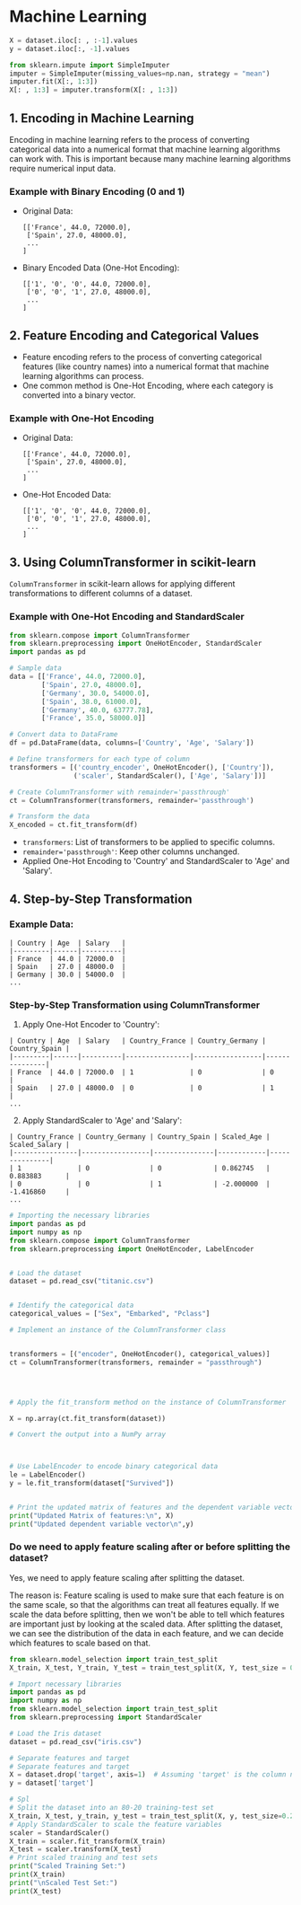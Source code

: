 # Machine Learning

```python
X = dataset.iloc[: , :-1].values
y = dataset.iloc[:, -1].values
```

```python
from sklearn.impute import SimpleImputer
imputer = SimpleImputer(missing_values=np.nan, strategy = "mean")
imputer.fit(X[:, 1:3])
X[: , 1:3] = imputer.transform(X[: , 1:3])
```



## 1. Encoding in Machine Learning

Encoding in machine learning refers to the process of converting categorical data into a numerical format that machine learning algorithms can work with. This is important because many machine learning algorithms require numerical input data.

### Example with Binary Encoding (0 and 1)
- Original Data:
  ```
  [['France', 44.0, 72000.0],
   ['Spain', 27.0, 48000.0],
   ...
  ]
  ```
- Binary Encoded Data (One-Hot Encoding):
  ```
  [['1', '0', '0', 44.0, 72000.0],
   ['0', '0', '1', 27.0, 48000.0],
   ...
  ]
  ```

## 2. Feature Encoding and Categorical Values
- Feature encoding refers to the process of converting categorical features (like country names) into a numerical format that machine learning algorithms can process.
- One common method is One-Hot Encoding, where each category is converted into a binary vector.

### Example with One-Hot Encoding
- Original Data:
  ```
  [['France', 44.0, 72000.0],
   ['Spain', 27.0, 48000.0],
   ...
  ]
  ```
- One-Hot Encoded Data:
  ```
  [['1', '0', '0', 44.0, 72000.0],
   ['0', '0', '1', 27.0, 48000.0],
   ...
  ]
  ```

## 3. Using ColumnTransformer in scikit-learn

`ColumnTransformer` in scikit-learn allows for applying different transformations to different columns of a dataset.

### Example with One-Hot Encoding and StandardScaler
```python
from sklearn.compose import ColumnTransformer
from sklearn.preprocessing import OneHotEncoder, StandardScaler
import pandas as pd

# Sample data
data = [['France', 44.0, 72000.0],
        ['Spain', 27.0, 48000.0],
        ['Germany', 30.0, 54000.0],
        ['Spain', 38.0, 61000.0],
        ['Germany', 40.0, 63777.78],
        ['France', 35.0, 58000.0]]

# Convert data to DataFrame
df = pd.DataFrame(data, columns=['Country', 'Age', 'Salary'])

# Define transformers for each type of column
transformers = [('country_encoder', OneHotEncoder(), ['Country']),
                ('scaler', StandardScaler(), ['Age', 'Salary'])]

# Create ColumnTransformer with remainder='passthrough'
ct = ColumnTransformer(transformers, remainder='passthrough')

# Transform the data
X_encoded = ct.fit_transform(df)
```

- `transformers`: List of transformers to be applied to specific columns.
- `remainder='passthrough'`: Keep other columns unchanged.
- Applied One-Hot Encoding to 'Country' and StandardScaler to 'Age' and 'Salary'.

## 4. Step-by-Step Transformation

### Example Data:
```
| Country | Age  | Salary   |
|---------|------|----------|
| France  | 44.0 | 72000.0  |
| Spain   | 27.0 | 48000.0  |
| Germany | 30.0 | 54000.0  |
...
```

### Step-by-Step Transformation using ColumnTransformer
1. Apply One-Hot Encoder to 'Country':
```
| Country | Age  | Salary   | Country_France | Country_Germany | Country_Spain |
|---------|------|----------|----------------|-----------------|---------------|
| France  | 44.0 | 72000.0  | 1              | 0               | 0             |
| Spain   | 27.0 | 48000.0  | 0              | 0               | 1             |
...
```

2. Apply StandardScaler to 'Age' and 'Salary':
```
| Country_France | Country_Germany | Country_Spain | Scaled_Age | Scaled_Salary |
|----------------|-----------------|---------------|------------|---------------|
| 1              | 0               | 0             | 0.862745   | 0.883883      |
| 0              | 0               | 1             | -2.000000  | -1.416860     |
...
```

```python
# Importing the necessary libraries
import pandas as pd 
import numpy as np
from sklearn.compose import ColumnTransformer
from sklearn.preprocessing import OneHotEncoder, LabelEncoder


# Load the dataset
dataset = pd.read_csv("titanic.csv")


# Identify the categorical data
categorical_values = ["Sex", "Embarked", "Pclass"]

# Implement an instance of the ColumnTransformer class


transformers = [("encoder", OneHotEncoder(), categorical_values)]
ct = ColumnTransformer(transformers, remainder = "passthrough")




# Apply the fit_transform method on the instance of ColumnTransformer

X = np.array(ct.fit_transform(dataset))

# Convert the output into a NumPy array



# Use LabelEncoder to encode binary categorical data
le = LabelEncoder()
y = le.fit_transform(dataset["Survived"])


# Print the updated matrix of features and the dependent variable vector
print("Updated Matrix of features:\n", X)
print("Updated dependent variable vector\n",y)

```


### Do we need to apply feature scaling after or before splitting the dataset?

Yes, we need to apply feature scaling after splitting the dataset.

 The reason is: Feature scaling is used to make sure that each feature is on the same scale, so that the algorithms can treat all features equally. If we scale the data before splitting, then we won't be able to tell which features are important just by looking at the scaled data. After splitting the dataset, we can see the distribution of the data in each feature, and we can decide which features to scale based on that.

```python
from sklearn.model_selection import train_test_split
X_train, X_test, Y_train, Y_test = train_test_split(X, Y, test_size = 0.2, random_state = 1)
```
```python
# Import necessary libraries
import pandas as pd
import numpy as np
from sklearn.model_selection import train_test_split
from sklearn.preprocessing import StandardScaler

# Load the Iris dataset
dataset = pd.read_csv("iris.csv")

# Separate features and target
# Separate features and target
X = dataset.drop('target', axis=1)  # Assuming 'target' is the column name       for the target variable
y = dataset['target']

# Spl
# Split the dataset into an 80-20 training-test set
X_train, X_test, y_train, y_test = train_test_split(X, y, test_size=0.2, random_state=42)
# Apply StandardScaler to scale the feature variables
scaler = StandardScaler()
X_train = scaler.fit_transform(X_train)
X_test = scaler.transform(X_test)
# Print scaled training and test sets
print("Scaled Training Set:")
print(X_train)
print("\nScaled Test Set:")
print(X_test)
```


